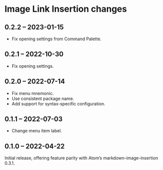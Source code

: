 # Image Link Insertion changes

## 0.2.2 – 2023-01-15
- Fix opening settings from Command Palette.

## 0.2.1 – 2022-10-30
- Fix opening settings.

## 0.2.0 – 2022-07-14
- Fix menu mnemonic.
- Use consistent package name.
- Add support for syntax-specific configuration.

## 0.1.1 – 2022-07-03
- Change menu item label.

## 0.1.0 – 2022-04-22
Initial release, offering feature parity with Atom’s markdown-image-insertion 0.3.1.
